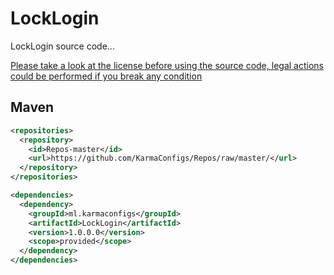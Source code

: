 # LockLogin
 LockLogin source code...
 
 [Please take a look at the license before using the source code, legal actions could be performed if you break any condition](https://karmaconfigs.ml/license/)

## Maven

```xml
<repositories>
  <repository>
    <id>Repos-master</id>
    <url>https://github.com/KarmaConfigs/Repos/raw/master/</url>
  </repository>
</repositories>

<dependencies>
  <dependency>
    <groupId>ml.karmaconfigs</groupId>
    <artifactId>LockLogin</artifactId>
    <version>1.0.0.0</version>
    <scope>provided</scope>
  </dependency>
</dependencies>
```
